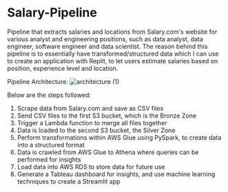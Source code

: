 # Salary-Pipeline
Pipeline that extracts salaries and locations from Salary.com's website for various analyst and engineering positions, such as data analyst, data engineer, software engineer and data scientist. The reason behind this pipeline is to essentially have transformed/structured data which I can use to create an application with Replit, to let users estimate salaries based on position, experience level and location. 

Pipeline Architecture:
![architecture (1)](https://user-images.githubusercontent.com/98634240/204114502-b41096a3-c501-4fa8-b704-a0353d3600fa.png)

Below are the steps followed: 
1. Scrape data from Salary.com and save as CSV files
2. Send CSV files to the first S3 bucket, which is the Bronze Zone
3. Trigger a Lambda function to merge all files together
4. Data is loaded to the second S3 bucket, the Silver Zone
5. Perform transformations within AWS Glue using PySpark, to create data into a structured format
6. Data is crawled from AWS Glue to Athena where queries can be performed for insights
7. Load data into AWS RDS to store data for future use
8. Generate a Tableau dashboard for insights, and use machine learning techniques to create a Streamlit app
